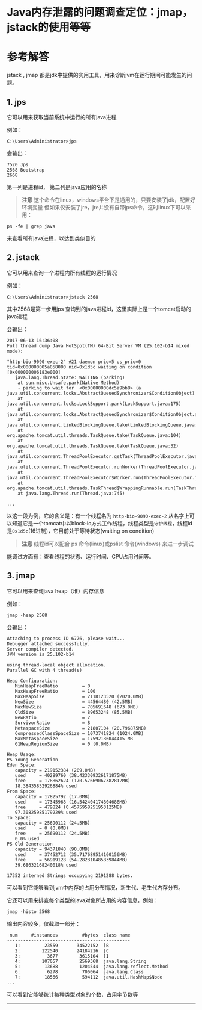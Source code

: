 # Java内存泄露的问题调查定位：jmap，jstack的使用等等

# 参考解答

jstack , jmap 都是jdk中提供的实用工具，用来诊断jvm在运行期间可能发生的问题。

## 1. jps
它可以用来获取当前系统中运行的所有java进程

例如：
```
C:\Users\Administrator>jps
```
会输出：
```
7520 Jps
2568 Bootstrap
2668
```

第一列是进程id， 第二列是java应用的名称

> **注意**
这个命令在linux，windows平台下是通用的，只要安装了jdk，配置好环境变量
但如果仅安装了jre，jre并没有自带jps命令，这时linux下可以采用：
```
ps -fe | grep java
```
来查看所有java进程，以达到类似目的

## 2. jstack
它可以用来查询一个进程内所有线程的运行情况

例如：
```
C:\Users\Administrator>jstack 2568
```
其中2568是第一步用jps 查询到的java进程id，这里实际上是一个tomcat启动的java进程

会输出：
```
2017-06-13 16:36:08
Full thread dump Java HotSpot(TM) 64-Bit Server VM (25.102-b14 mixed mode):

"http-bio-9090-exec-2" #21 daemon prio=5 os_prio=0 tid=0x000000005a058000 nid=0x1d5c waiting on condition [0x000000006183e000]
   java.lang.Thread.State: WAITING (parking)
	at sun.misc.Unsafe.park(Native Method)
	- parking to wait for  <0x00000000dc5a9bb8> (a java.util.concurrent.locks.AbstractQueuedSynchronizer$ConditionObject)
	at java.util.concurrent.locks.LockSupport.park(LockSupport.java:175)
	at java.util.concurrent.locks.AbstractQueuedSynchronizer$ConditionObject.await(AbstractQueuedSynchronizer.java:2039)
	at java.util.concurrent.LinkedBlockingQueue.take(LinkedBlockingQueue.java:442)
	at org.apache.tomcat.util.threads.TaskQueue.take(TaskQueue.java:104)
	at org.apache.tomcat.util.threads.TaskQueue.take(TaskQueue.java:32)
	at java.util.concurrent.ThreadPoolExecutor.getTask(ThreadPoolExecutor.java:1067)
	at java.util.concurrent.ThreadPoolExecutor.runWorker(ThreadPoolExecutor.java:1127)
	at java.util.concurrent.ThreadPoolExecutor$Worker.run(ThreadPoolExecutor.java:617)
	at org.apache.tomcat.util.threads.TaskThread$WrappingRunnable.run(TaskThread.java:61)
	at java.lang.Thread.run(Thread.java:745)

... 
```
以这一段为例，它的含义是：有一个线程名为 `http-bio-9090-exec-2` 从名字上可以知道它是一个tomcat中以block-io方式工作线程，线程类型是`守护线程`，线程id 是`0x1d5c`(16进制)，它目前处于等待状态(waiting on condition)

> **注意**
线程id可以配合 ps 命令(linux)或pslist 命令(windows) 来进一步调试

能调试方面有：查看线程的状态、运行时间、CPU占用时间等。


## 3. jmap
它可以用来查询java heap（堆）内存信息

例如：
```
jmap -heap 2568
```
会输出：
```
Attaching to process ID 6776, please wait...
Debugger attached successfully.
Server compiler detected.
JVM version is 25.102-b14

using thread-local object allocation.
Parallel GC with 4 thread(s)

Heap Configuration:
   MinHeapFreeRatio         = 0
   MaxHeapFreeRatio         = 100
   MaxHeapSize              = 2118123520 (2020.0MB)
   NewSize                  = 44564480 (42.5MB)
   MaxNewSize               = 705691648 (673.0MB)
   OldSize                  = 89653248 (85.5MB)
   NewRatio                 = 2
   SurvivorRatio            = 8
   MetaspaceSize            = 21807104 (20.796875MB)
   CompressedClassSpaceSize = 1073741824 (1024.0MB)
   MaxMetaspaceSize         = 17592186044415 MB
   G1HeapRegionSize         = 0 (0.0MB)

Heap Usage:
PS Young Generation
Eden Space:
   capacity = 219152384 (209.0MB)
   used     = 40289760 (38.423309326171875MB)
   free     = 178862624 (170.57669067382812MB)
   18.38435852926884% used
From Space:
   capacity = 17825792 (17.0MB)
   used     = 17345968 (16.542404174804688MB)
   free     = 479824 (0.4575958251953125MB)
   97.30825985179229% used
To Space:
   capacity = 25690112 (24.5MB)
   used     = 0 (0.0MB)
   free     = 25690112 (24.5MB)
   0.0% used
PS Old Generation
   capacity = 94371840 (90.0MB)
   used     = 37452712 (35.717689514160156MB)
   free     = 56919128 (54.282310485839844MB)
   39.68632168240018% used

17352 interned Strings occupying 2191288 bytes.
```
可以看到它能够看到jvm中内存的占用分布情况，新生代、老生代内存分布。

它还可以用来排查每个类型的java对象所占用的内容信息，例如：
```
jmap -histo 2568
```

输出内容较多，仅截取一部分：
```
 num     #instances         #bytes  class name
----------------------------------------------
   1:         23559       34522152  [B
   2:        122540       24184216  [C
   3:          3677        3615104  [I
   4:        107057        2569368  java.lang.String
   5:         13688        1204544  java.lang.reflect.Method
   6:          6278         706064  java.lang.Class
   7:         18566         594112  java.util.HashMap$Node
...
```
可以看到它能够统计每种类型对象的个数，占用字节数等








---



